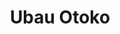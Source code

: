 --- 
title: "Ubau Otoko"
publishdate: "2019-3-17T16:48:46+02:00"
src: "https://365manga.net/manga/ubau-otoko"
image: "https://data.365manga.net/images/thumbnails/24618-ubau-otoko.jpg"
description: "Collection of Nishida Higashi's debut oneshots"
---